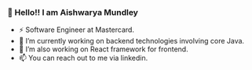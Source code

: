 <!-- ### Hi there 👋 -->


<!-- **Aishwarya01-github/Aishwarya01-github** is a ✨ _special_ ✨ repository because its `README.md` (this file) appears on your GitHub profile. -->

<!-- Here are some ideas to get you started: -->

<!-- - 🔭 I’m currently working on ...
- 🌱 I’m currently learning ...
- 👯 I’m looking to collaborate on ...
- 🤔 I’m looking for help with ...
- 💬 Ask me about ...
- 📫 How to reach me: ...
- 😄 Pronouns: ...
- ⚡ Fun fact: ... -->
### 👋 Hello!! I am Aishwarya Mundley
- ⚡ Software Engineer at Mastercard.
- 🔭 I’m currently working on backend technologies involving core Java.
- 🌱 I’m also working on React framework for frontend.
- 📫 You can reach out to me via linkedin.
